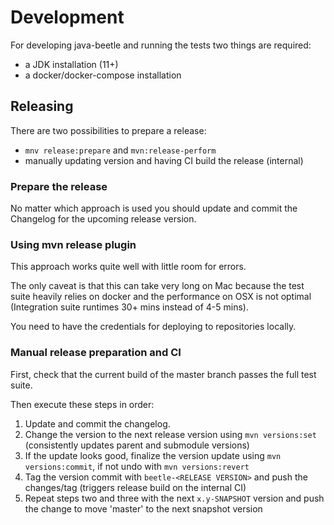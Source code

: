 # Development

For developing java-beetle and running the tests two things are required:

* a JDK installation (11+)
* a docker/docker-compose installation

## Releasing

There are two possibilities to prepare a release:

* `mnv release:prepare` and `mvn:release-perform`
* manually updating version and having CI build the release (internal)

### Prepare the release

No matter which approach is used you should update and commit the Changelog for
the upcoming release version.

### Using mvn release plugin

This approach works quite well with little room for errors.

The only caveat is that this can take very long on Mac because the test suite
heavily relies on docker and the performance on OSX is not optimal
(Integration suite runtimes 30+ mins instead of 4-5 mins).

You need to have the credentials for deploying to repositories locally.

### Manual release preparation and CI

First, check that the current build of the master branch passes the full
test suite.

Then execute these steps in order:

1. Update and commit the changelog.
2. Change the version to the next release version using `mvn versions:set`
   (consistently updates parent and submodule versions)
3. If the update looks good, finalize the version update using
   `mvn versions:commit`, if not undo with `mvn versions:revert`
4. Tag the version commit with `beetle-<RELEASE VERSION>` and push the
   changes/tag (triggers release build on the internal CI)
5. Repeat steps two and three with the next `x.y-SNAPSHOT` version and
   push the change to move 'master' to the next snapshot version
